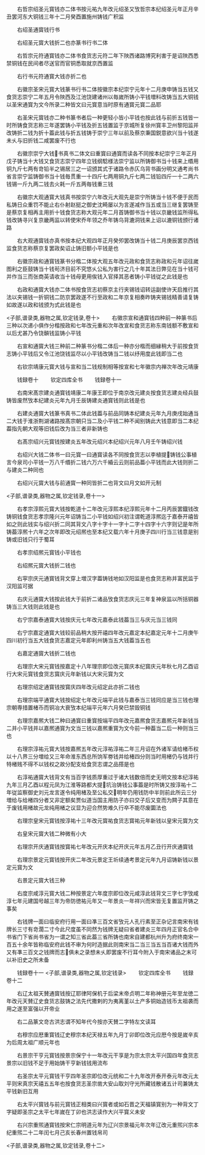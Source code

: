 <!-- { "loadSidebar": true } -->
　　右哲宗绍圣元寳钱亦二体书按元祐九年改元绍圣又攷哲宗本纪绍圣元年正月辛丑罢河东大铜钱三年十二月癸酉置施州铸钱广积监













　　右绍圣通寳钱行书















　　右绍圣元寳大钱折二也亦篆书行书二体















　　右哲宗元符通寳钱亦二体书食货志元符二年下陜西诸路博究利害于是诏陜西悉禁铜钱在民间者尽送官而官铜悉取就京西置监













　　右行书元符通寳大钱亦折二也















　　右徽宗圣宋元寳大钱篆书行书二体按徽宗本纪崇宁元年十二月庚申铸当五钱又食货志崇宁二年五月令陜西及江池饶建诸州以毎嵗所铸小平钱増料改铸当五大铜钱以圣宋通寳为文今所录二种皆文曰元寳意当时原有通寳元寳二品耶











　　右圣宋元寳钱亦二种书篆书者后一种更轻小皆小平钱也按此钱与前折五钱皆一时所铸食货志称三年遂罢铸小平钱及折五钱置监于京城所复徐州寳丰卫州黎阳监并改铸折二钱为折十葢此钱与折五钱铸于崇宁三年以前及蔡京秉国鋭意欲兴当十钱遂未乆与旧折钱二咸罢废不行也










　　右徽宗崇宁大钱书真书二体文曰重寳曰通寳而读各不同按本纪崇宁三年正月戊子铸当十大钱又食货志崇宁四年立钱纲騐様法崇宁监以所铸御书当十钱来上缗用铜九斤七两有竒铅半之锡居三之一诏颁其式于诸路令赤仄乌背书画分明又通考尚书省言崇宁监铸御书当十钱毎贯重一十四斤七两用铜九斤七两二钱铅四斤一十二两六钱锡一斤九两二钱去火耗一斤五两毎钱重三钱








　　右徽宗大观通寳大钱真书按崇宁六年改元大观先是崇宁所铸当十钱不便于民而私铸日众重罚不能止右仆射赵挺之御史沈畸屡以为言遂减作当五或当三继复罢铸至是蔡京复相再主用折十钱食货志称大观元年二月首铸御书当十钱以京畿钱监所得私钱改铸寻兴复京畿两监以转使宋乔年领之乔年铸乌背漉洞钱来上诏以漉铜钱颁行诸路









　　右大观通寳钱亦真书按本纪大观四年正月癸夘罢改铸当十钱二月庚辰罢京西钱监食货志称蔡京复罢政矣诏止铸旧额小平钱是也













　　右徽宗政和通寳钱篆书分楷二体按大观五年改元政和食货志称政和元年诏往嵗图利之臣鼓铸当十钱茍济目前不究悠乆公私为害行之几十年其法日弊见在当十钱可并作当三而张商英请收当十钱母更用俟钱入官择其恶者铸小平钱従之此钱是也











　　右政和通寳大钱亦二体书按食货志初蔡京主行夹锡钱诏转运副使许天启推行其法以夹锡钱一折铜钱二防京罢政遂不行至政和二年京复相奏昨铸夹锡钱精善请复铸如故遂以政和钱颁为式此钱是也




<子部,谱录类,器物之属,钦定钱录,卷十>
　　右徽宗宣和通寳钱四种前一种篆书后三种以次递小俱作分楷按政和七年改元重和次年改宣和食货志称东南钱额不敷宣和以后尤甚乃令饶贑钱监铸小平钱




















　　右宣和通寳大钱三种前二种篆书分楷二体后一种亦分楷而细縁稍大于前按食货志铸小平钱后又令江池饶钱监尽以小平钱改铸当二钱以纾用度此钱即当二也












　　右钦宗靖康元寳大钱与宣和当二钱规制相等按宣和七年徽宗内禅次年改元靖康





　　钱録卷十
　　钦定四库全书
　　钱録卷十一






　　右南宋髙宗建炎通寳钱靖康二年康王即位于南京改元建炎按食货志建炎经兵鼓铸皆废然攷本纪建炎元年九月壬辰铸建炎通寳钱则此钱是也













　　右建炎通寳大钱篆书真书二体此钱葢与前品同铸本纪建炎元年九月庚戌始通当二大钱于淮浙荆湖诸路按髙宗朝只当二及小平钱二种不闻别铸此大钱意即当二本纪葢指先朝大观等旧钱后改为当三者非新铸也











　　右髙宗绍兴元寳钱按建炎五年改元绍兴本纪绍兴元年八月壬午铸绍兴钱














　　右绍兴大钱二体书一曰元寳一曰通寳读各不同按食货志以李植提铸钱公事植言今泉司小平钱一万八千缗折二钱六万六千緍云云则前品葢小平钱而此大钱则折二与建炎二种同也












　　右绍兴元寳大钱与前通寳一种同皆折二也背文曰月文如开元制






<子部,谱录类,器物之属,钦定钱录,卷十一>








　　右孝宗淳熙元寳大钱按乾道十二年改元淳熙本纪淳熙元年十二月丙辰罢鐡钱改铸铜钱食货志孝宗隆兴元年诏铸当二小平钱如绍兴初注谓乾道淳熈迄于嘉泰开禧皆如之则此钱实与绍兴折二同其背文八字十字十一字十二字十四字十六字则记是年所铸葢淳熈十六年之次年即改元绍熈也至本纪又载六年十月庚子四川行当三钱意是别铸或旧钱只行于蜀耳








　　右孝宗绍熈元寳钱小平钱也















　　右绍熈元寳大钱折二钱也















　　右寜宗庆元通寳钱背文穿上増汉字葢铸钱地如汉阳监是也食货志称并富民监于汉阳监可据














　　右庆元通寳大钱按此钱大于前折二诸品攷食货志庆元三年复神泉监以所括铜器铸当三大钱则此钱是也













　　右宁宗嘉泰通寳大钱按庆元七年改元嘉泰此钱葢当三与庆元当三钱同














　　右宁宗嘉定通寳大钱较前品稍大按开禧四年改元嘉定本纪嘉定元年十二月庚午四川初行当五大钱食货志嘉定元年即利州铸当五大钱葢当五也













　　右嘉定通寳大钱折二钱也















　　右理宗大宋元寳钱按嘉定十八年理宗即位改元寳庆本纪寳庆元年秋七月乙酉诏行大宋元寳钱食货志寳庆元年新钱以大宋元寳为文













　　右理宗绍定通寳钱按寳庆四年改元绍定此亦折二钱也














　　右理宗端平通寳大钱按绍定七年改元端平此钱与嘉泰当三钱同应是当三钱也理宗朝専措置楮币而铜冶大衰攷本纪端平元年六月癸巳禁毁铜钱













　　右理宗嘉熈大钱二种曰通寳曰重寳按端平四年改元嘉熈食货志嘉熈元年新钱当二并小平钱并以嘉熈通寳为文当三钱以嘉熈重寳为文今前一种葢当二后一种则当三也












　　右理宗淳祐元寳大钱按嘉熈五年改元淳祐淳祐二年三月诏在外诸军请给楮币权以十八界三分増给又三年命淮东西总所饷军劵钱并给楮四分则当时用楮仍与钱并行特楮贱不得不以钱权之故分配支给食货志谓之品撘是也











　　右淳祐通寳大钱背文有当百字钱质厚重过于诸大钱数倍而史无明文按本纪淳祐九年三月乙酉以程元凤为江淮等路都大提坑治铸钱公事葢是时所铸又按淳祐十二年従监察御史刘元龙言遂令纯用楮及至公私交明年仍用钱防中半则前此所云三分増给与给楮四分者又非定额矣贾似道当国主用防子亦曰交子后又变而为闗子其意在于废钱用楮故元龙纯用楮之议显为迎合然势难久行卒不能尽废圜法也























　　右理宗皇宋元寳钱按淳祐十三年改元寳祐食货志寳祐元年新钱以皇宋元寳为文














　　右皇宋元寳大钱二种微有小大















　　右理宗开庆通寳钱按寳祐七年改元开庆本纪开庆元年五月乙丑行开庆通寳钱














　　右理宗景定元寳钱按开庆二年改元景定王圻续通考景定元年九月诏铸新钱以景定元寳为文














　　右景定元寳大钱三种















　　右度宗咸淳元寳大钱二种按景定六年度宗即位改元咸淳此钱背文三字七字攷咸淳七年元建国号越三年为帝防徳祐元年又一年景炎一年祥兴而宋皆无复置监开铸之事矣












　　右钱牌一面曰临安府行用一面曰凖三百文省攷元人孔行素至正杂记言南宋有钱牌长三寸有竒濶二寸今此尺度虽不同然为钱牌无疑曰省者建炎三年四月正官名合中书省门下省尚书省为一谓之知三省此葢三省所铸也南宋自建都杭州升为府终南宋一百五十余年皆称临安府此钱不审为何时造据此则南宋当二当三当五当百诸大钱而外又有凖三百文之钱牌而志俱未之录想未乆即罢废不行耳今附入于南宋诸品之末可以补旧史之所未备














　　钱録卷十一
<子部,谱录类,器物之属,钦定钱录>
　　钦定四库全书
　　钱録卷十二






　　右辽太祖天賛通寳钱按辽耶律阿保机于后梁末帝贞明二年称神册元年至龙徳二年改元天賛辽史食货志鼓铸之法先代撒剌的为夷离堇以土产多铜始造钱币太祖袭而用之遂至富强以开帝业












　　右二品篆文竒古洪志谓不知年代今按亦天賛二字特左文读耳














　　右穆宗应厯重寳钱辽史穆宗本纪天禄五年九月丁卯即位改元应厯今按是嵗辛亥为后周太祖广顺元年也













　　右景宗干亨元寳钱按景宗保宁十一年改元干享是为宗太宗太平兴国四年食货志景宗以旧钱不足于用始铸干亨新钱钱用流布













　　右圣宗太平元寳钱干亨四年圣宗即位改元统和二十九年改开泰开泰元年改元太平则宋真宗天禧五五年也按食货志圣宗凿大安山取刘守光所藏钱散诸五计司兼铸太平钱新旧互用












　　右太平兴寳钱与前元寳钱正相类曰兴寳者或如石晋之天福镇寳别为一种背文丁字疑即圣宗之太平七年嵗在丁卯也洪志读作大兴平寳义未安













　　右兴宗重煕通寳钱按宋仁宗明道元年为辽兴宗景福元年次年辽改元重煕兴宗本纪重煕二十二年闰七月己亥长春州置钱帛司





<子部,谱录类,器物之属,钦定钱录,卷十二>
